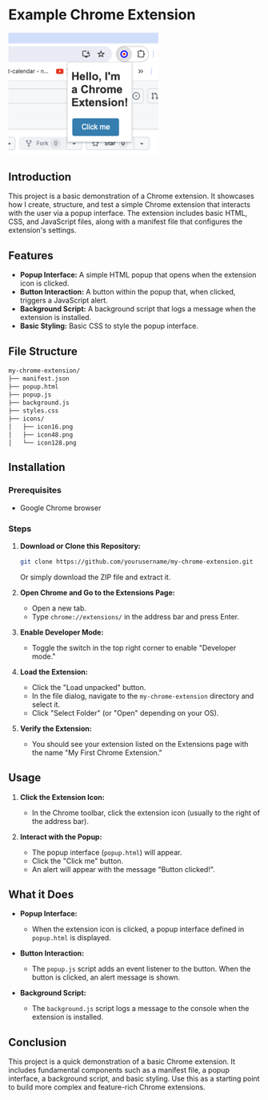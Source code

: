 # Example Chrome Extension

<img src="https://github.com/garethslinn/chrome-extension/blob/main/chrome_ext.png" alt="screenshot of extension working" width="300px" />

## Introduction

This project is a basic demonstration of a Chrome extension. It showcases how I create, structure, and test a simple Chrome extension that interacts with the user via a popup interface. The extension includes basic HTML, CSS, and JavaScript files, along with a manifest file that configures the extension's settings.

## Features

- **Popup Interface:** A simple HTML popup that opens when the extension icon is clicked.
- **Button Interaction:** A button within the popup that, when clicked, triggers a JavaScript alert.
- **Background Script:** A background script that logs a message when the extension is installed.
- **Basic Styling:** Basic CSS to style the popup interface.

## File Structure

```
my-chrome-extension/
├── manifest.json
├── popup.html
├── popup.js
├── background.js
├── styles.css
├── icons/
│   ├── icon16.png
│   ├── icon48.png
│   └── icon128.png
```

## Installation

### Prerequisites

- Google Chrome browser

### Steps

1. **Download or Clone this Repository:**

   ```sh
   git clone https://github.com/yourusername/my-chrome-extension.git
   ```

   Or simply download the ZIP file and extract it.

2. **Open Chrome and Go to the Extensions Page:**
    - Open a new tab.
    - Type `chrome://extensions/` in the address bar and press Enter.

3. **Enable Developer Mode:**
    - Toggle the switch in the top right corner to enable "Developer mode."

4. **Load the Extension:**
    - Click the "Load unpacked" button.
    - In the file dialog, navigate to the `my-chrome-extension` directory and select it.
    - Click "Select Folder" (or "Open" depending on your OS).

5. **Verify the Extension:**
    - You should see your extension listed on the Extensions page with the name "My First Chrome Extension."

## Usage

1. **Click the Extension Icon:**
    - In the Chrome toolbar, click the extension icon (usually to the right of the address bar).

2. **Interact with the Popup:**
    - The popup interface (`popup.html`) will appear.
    - Click the "Click me" button.
    - An alert will appear with the message "Button clicked!".

## What it Does

- **Popup Interface:**
    - When the extension icon is clicked, a popup interface defined in `popup.html` is displayed.

- **Button Interaction:**
    - The `popup.js` script adds an event listener to the button. When the button is clicked, an alert message is shown.

- **Background Script:**
    - The `background.js` script logs a message to the console when the extension is installed.

## Conclusion

This project is a quick demonstration of a basic Chrome extension. It includes fundamental components such as a manifest file, a popup interface, a background script, and basic styling. Use this as a starting point to build more complex and feature-rich Chrome extensions.
